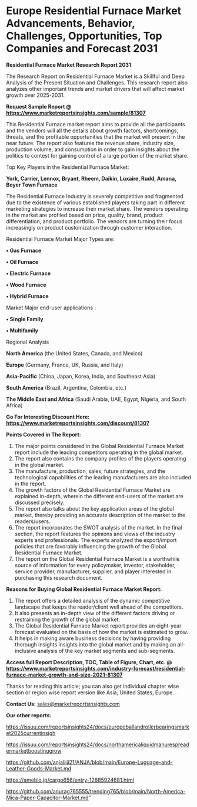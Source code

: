  # Europe Residential Furnace Market Advancements, Behavior, Challenges, Opportunities, Top Companies and Forecast 2031

<strong>Residential Furnace Market Research Report 2031</strong>

The Research Report on Residential Furnace Market is a Skillful and Deep Analysis of the Present Situation and Challenges. This research report also analyzes other important trends and market drivers that will affect market growth over 2025-2031.

<strong>Request Sample Report @ <a href=https://www.marketreportsinsights.com/sample/81307>https://www.marketreportsinsights.com/sample/81307</a></strong>

This Residential Furnace market report aims to provide all the participants and the vendors will all the details about growth factors, shortcomings, threats, and the profitable opportunities that the market will present in the near future. The report also features the revenue share, industry size, production volume, and consumption in order to gain insights about the politics to contest for gaining control of a large portion of the market share.

Top Key Players in the Residential Furnace Market:

<strong>York, Carrier, Lennox, Bryant, Rheem, Daikin, Luxaire, Rudd, Amana, Boyer Town Furnace</strong>

The Residential Furnace Industry is severely competitive and fragmented due to the existence of various established players taking part in different marketing strategies to increase their market share. The vendors operating in the market are profiled based on price, quality, brand, product differentiation, and product portfolio. The vendors are turning their focus increasingly on product customization through customer interaction.

Residential Furnace Market Major Types are:

<strong>• Gas Furnace

• Oil Furnace

• Electric Furnace

• Wood Furnace

• Hybrid Furnace</strong>

Market Major end-user applications :

<strong>• Single Family

• Multifamily</strong>

Regional Analysis

</u><strong><b>North America</b></strong> (the United States, Canada, and Mexico)

<strong><b>Europe </b></strong>(Germany, France, UK, Russia, and Italy)

<strong><b>Asia-Pacific</b></strong> (China, Japan, Korea, India, and Southeast Asia)

<strong><b>South America</b></strong> (Brazil, Argentina, Colombia, etc.)

<strong><b>The Middle East and Africa</b></strong> (Saudi Arabia, UAE, Egypt, Nigeria, and South Africa)

<strong>Go For Interesting Discount Here: <a href=https://www.marketreportsinsights.com/discount/81307>https://www.marketreportsinsights.com/discount/81307</a></strong>

<strong>Points Covered in The Report:</strong>
<ol>
  <li>The major points considered in the Global Residential Furnace Market report include the leading competitors operating in the global market.</li>
  <li>The report also contains the company profiles of the players operating in the global market.</li>
  <li>The manufacture, production, sales, future strategies, and the technological capabilities of the leading manufacturers are also included in the report.</li>
  <li>The growth factors of the Global Residential Furnace Market are explained in-depth, wherein the different end-users of the market are discussed precisely.</li>
  <li>The report also talks about the key application areas of the global market, thereby providing an accurate description of the market to the readers/users.</li>
  <li>The report incorporates the SWOT analysis of the market. In the final section, the report features the opinions and views of the industry experts and professionals. The experts analyzed the export/import policies that are favorably influencing the growth of the Global Residential Furnace Market.</li>
  <li>The report on the Global Residential Furnace Market is a worthwhile source of information for every policymaker, investor, stakeholder, service provider, manufacturer, supplier, and player interested in purchasing this research document.</li>
</ol>
<strong>Reasons for Buying Global Residential Furnace Market Report:</strong>

<ol>
  <li>The report offers a detailed analysis of the dynamic competitive landscape that keeps the reader/client well ahead of the competitors.</li>
  <li>It also presents an in-depth view of the different factors driving or restraining the growth of the global market.</li>
  <li>The Global Residential Furnace Market report provides an eight-year forecast evaluated on the basis of how the market is estimated to grow.</li>
  <li>It helps in making aware business decisions by having providing thorough insights insights into the global market and by making an all-inclusive analysis of the key market segments and sub-segments.</li>
</ol>
<strong>Access full Report Description, TOC, Table of Figure, Chart, etc. @ <a href=https://www.marketreportsinsights.com/industry-forecast/residential-furnace-market-growth-and-size-2021-81307>https://www.marketreportsinsights.com/industry-forecast/residential-furnace-market-growth-and-size-2021-81307</a></strong>


Thanks for reading this article; you can also get individual chapter wise section or region wise report version like Asia, United States, Europe.

<strong>Contact Us:</strong>
sales@marketreportsinsights.com

<strong>Our other reports:</strong>

<a href=https://issuu.com/reportsinsights24/docs/europeballandrollerbearingsmarket2025currentinsigh>https://issuu.com/reportsinsights24/docs/europeballandrollerbearingsmarket2025currentinsigh</a>

<a href=https://issuu.com/reportsinsights24/docs/northamericaliquidmanurespreadermarketboostinggrow>https://issuu.com/reportsinsights24/docs/northamericaliquidmanurespreadermarketboostinggrow</a>

<a href=https://github.com/anjaliiii21/ANJA/blob/main/Europe-Luggage-and-Leather-Goods-Market.md>https://github.com/anjaliiii21/ANJA/blob/main/Europe-Luggage-and-Leather-Goods-Market.md</a>

<a href=https://ameblo.jp/cargo656/entry-12885924681.html>https://ameblo.jp/cargo656/entry-12885924681.html</a>

<a href=https://github.com/anurag765555/trending765/blob/main/North-America-Mica-Paper-Capacitor-Market.md>https://github.com/anurag765555/trending765/blob/main/North-America-Mica-Paper-Capacitor-Market.md</a>"
